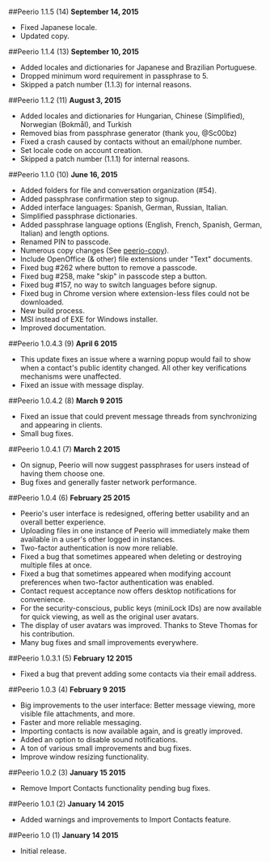 ##Peerio 1.1.5 (14)
**September 14, 2015**
- Fixed Japanese locale.
- Updated copy. 

##Peerio 1.1.4 (13)
**September 10, 2015**
- Added locales and dictionaries for Japanese and Brazilian Portuguese.
- Dropped minimum word requirement in passphrase to 5. 
- Skipped a patch number (1.1.3) for internal reasons.

##Peerio 1.1.2 (11)
**August 3, 2015**
- Added locales and dictionaries for Hungarian, Chinese (Simplified), Norwegian (Bokmål), and Turkish
- Removed bias from passphrase generator (thank you, @Sc00bz)
- Fixed a crash caused by contacts without an email/phone number.
- Set locale code on account creation. 
- Skipped a patch number (1.1.1) for internal reasons.

##Peerio 1.1.0 (10)
**June 16, 2015**
- Added folders for file and conversation organization (#54).
- Added passphrase confirmation step to signup.
- Added interface languages: Spanish, German, Russian, Italian.
- Simplified passphrase dictionaries.
- Added passphrase language options (English, French, Spanish, German, Italian) and length options.
- Renamed PIN to passcode.
- Numerous copy changes (See [peerio-copy](https://github.com/PeerioTechnologies/peerio-copy)).
- Include OpenOffice (& other) file extensions under "Text" documents.
- Fixed bug #262 where button to remove a passcode.
- Fixed bug #258, make "skip" in passcode step a button.
- Fixed bug #157, no way to switch languages before signup.
- Fixed bug in Chrome version where extension-less files could not be downloaded.
- New build process.
- MSI instead of EXE for Windows installer.
- Improved documentation.

##Peerio 1.0.4.3 (9)
**April 6 2015**
- This update fixes an issue where a warning popup would fail to show when a contact's public identity changed. All other key verifications mechanisms were unaffected.
- Fixed an issue with message display.

##Peerio 1.0.4.2 (8)
**March 9 2015**
- Fixed an issue that could prevent message threads from synchronizing and appearing in clients.
- Small bug fixes.

##Peerio 1.0.4.1 (7)
**March 2 2015**
- On signup, Peerio will now suggest passphrases for users instead of having them choose one.
- Bug fixes and generally faster network performance.

##Peerio 1.0.4 (6)
**February 25 2015**
- Peerio's user interface is redesigned, offering better usability and an overall better experience.
- Uploading files in one instance of Peerio will immediately make them available in a user's other logged in instances.
- Two-factor authentication is now more reliable.
- Fixed a bug that sometimes appeared when deleting or destroying multiple files at once.
- Fixed a bug that sometimes appeared when modifying account preferences when two-factor authentication was enabled.
- Contact request acceptance now offers desktop notifications for convenience.
- For the security-conscious, public keys (miniLock IDs) are now available for quick viewing, as well as the original user avatars.
- The display of user avatars was improved. Thanks to Steve Thomas for his contribution.
- Many bug fixes and small improvements everywhere.

##Peerio 1.0.3.1 (5)
**February 12 2015**
- Fixed a bug that prevent adding some contacts via their email address.

##Peerio 1.0.3 (4)
**February 9 2015**
- Big improvements to the user interface: Better message viewing, more visible file attachments, and more.
- Faster and more reliable messaging. 
- Importing contacts is now available again, and is greatly improved.
- Added an option to disable sound notifications.
- A ton of various small improvements and bug fixes.
- Improve window resizing functionality.

##Peerio 1.0.2 (3)
**January 15 2015**
- Remove Import Contacts functionality pending bug fixes.

##Peerio 1.0.1 (2)
**January 14 2015**
- Added warnings and improvements to Import Contacts feature.

##Peerio 1.0 (1)
**January 14 2015**
- Initial release.
